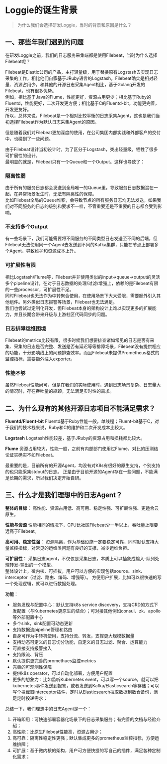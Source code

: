 # Loggie的诞生背景

> 为什么我们会选择研发Loggie，当时的背景和原因是什么？

## 一、那些年我们遇到的问题

在研发Loggie之前，我们的日志服务采集端都是使用Filebeat，当时为什么选择Filebeat呢？

Filebeat是Elastic公司的产品，主打轻量级，用于替换原有Logstash去实现日志采集的工作，相比他们自家基于JRuby语言的Logstash，Filebeat确实是相对轻量、资源占用少。和其他的开源日志采集Agent相比，基于Golang开发的Filebeat，也有很多优势。  
例如，相比基于Java的Flume，性能更好，资源占用更少；相比基于Ruby的Fluentd，性能更好，二次开发更方便；相比基于C的Fluentd-bit，功能更完善，开发更友好。  
所以，总体来说，Filebeat是一个相对比较平衡的日志采集Agent，这也是我们当初选择Filebeat作为默认日志采集Agent的原因。  

但是随着我们对Filebeat更加深度的使用，在公司集团内部实践和外部客户的交付中，也碰到了一些问题。  

由于Filebeat设计当初设计时，为了区分于Logstash，突出轻量级，牺牲了很多可扩展性的设计。  
最明显的就是，Filebeat只有一个Queue和一个Output。这样也导致了：  

### 隔离性弱
由于所有的服务日志都会发送到全局唯一的Queue里，导致服务日志数据混在一起，在异常场景发生时，无法有隔离性的保障。  
比如Filebeat全局的Queue堆积，会导致节点的所有服务日志均无法发送，如果我们对不同服务的日志的级别和要求不一样，不管重要还是不重要的日志都会受到影响。  

### 不支持多个Output
有一些场景下，我们可能需要将不同服务的不同类型日志发送至不同的后端，但Filebeat无法使用同一个Agent去发送到不同的Kafka集群，只能在节点上部署多个Agent，导致维护和资源成本上升。  

### 可扩展性有限
相比Logstash/Flume等，Filebeat并非使用类似的input->queue->output的灵活多个pipeline设计，在对于日志数据的处理/过滤/增强上，依赖的是Filebeat有限的一些processor，可扩展性不足。  
同时Filebeat也无法作为中转聚合使用，在使用场景下大大受限，需要额外引入其他组件。另外类似日志报警等场景，Filebeat也无法满足。  
我们也尝试过定制化开发，但Filebeat本身的架构设计上难以实现更多的扩展能力，并且长期会带来升级与上游社区代码同步的问题。  

### 日志排障运维困境
Filebeat的metrics比较有限，很多时候我们想要排查诸如常见的日志是否有采集、采集的日志是否完整、发送是否有延迟等等排障场景，Filebeat没有提供相应的功能，十分影响线上的问题排查效率。而且Filebeat未提供Prometheus格式的监控指标，需要额外注入exporter。  

### 性能不够
虽然Filebeat性能尚可，但是在我们的实际使用时，遇到日志场景复杂、日志量大的情况时，存在吞吐量的瓶颈，无法满足实时性的需求。  

## 二、为什么现有的其他开源日志项目不能满足需求？

**Fluentd/Fluent-bit**
Fluentd基于Ruby性能一般，单线程；Fluent-bit基于C，对于我们的技术栈来说，Ruby和C的维护和二次开发成本比较大。  

**Logstash**
Logstash性能较差，基于JRuby的资源占用和损耗都比较大。

**Flume**
资源占用较大，性能一般，之前有内部部门使用过Flume，对比的压测结论证实确实不如Filebeat。  

最重要的是，目前所有的开源Agent，均没有对K8s有很好的原生支持，个别支持的也只能采集stdout的日志。
正是由于目前开源的Agent存在一些问题，不能满足长期的需求，所以我们决定开始自研。  

## 三、什么才是我们理想中的日志Agent？
**整体的目标：**
高性能、资源占用低、高可用、稳定性强、可扩展性强、更适合云原生。

**性能与资源**
性能相同的情况下，CPU比社区Filebeat少一半以上，吞吐量上限要远高于Filebeat。

**高可用、稳定性强**：
资源隔离，作为基础设施一定要稳定可靠，同时默认支持大量监控指标，对常见的运维类问题有良好的支撑，减少运维负担。

**可扩展性**：
采集日志agent，不仅仅是采集日志，本质上可以抽象成输入-队列处理转发-输出的一个模型。  
整体设计上，微内核、可插拔，用户可以方便的实现包括source、sink、interceptor（过滤、路由、编码、增强等）。
方便用户扩展，比如可以很快速的写一个处理逻辑，就可以进行数据处理。  

**功能**：

- 服务发现与配置中心：默认支持k8s service discovery，支持CRD的方式下发配置（与Kubernetes更原生的结合）；可对接其他例如consul、zk、apollo等外部配置中心
- 多个sink，sink配置可动态更新
- 支持数据流pipeline管理和路由
- 自身可作为中转机使用，支持分流、转发，支撑更大规模数据量
- 支持动态可定义的日志切分功能，自定义的日志过滤、聚合、运算能力
- 可直接支持报警接入
- 支持限流、背压
- 默认提供更完善的promethues监控metrics
- 完善的可观测性保障
- 提供k8s operator，可以自动化部署，方便用户配置
- 更多的想象力：比如监听Kubernetes event，可以写一个source，就可以把kubernetes事件发送到报警，或者发送到Kafka/Elasticsearch等存储；可以写个拦截器interceptor插件，定时从Elasticsearch拉取数据到数仓备份，满足定时投递需求；


总结一下，我们理想中的日志Agent是一个：

1. 开箱即用：可快速部署容器化场景下的日志采集服务；有完善的文档与经验介绍；
2. 高性能：比原生Filebeat性能高，资源占用少；
3. 高可靠：隔离性稳定性更强；默认集成更多的prometheus监控指标，方便运维排障；
4. 可扩展：基于微内核的架构，用户可方便快捷的写自己的插件，满足各种定制化需求；
